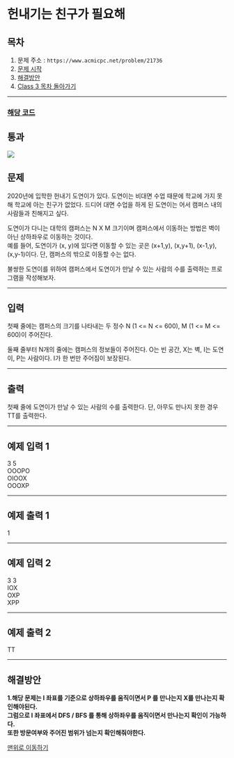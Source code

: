 # 헌내기는 친구가 필요해

## 목차

1. 문제 주소 : `https://www.acmicpc.net/problem/21736`
2. [문제 시작](#문제)
3. [해결방안](#해결방안)
4. [Class 3 목차 돌아가기](../README.md)
___

### [해당 코드](./헌내기는친구가필요해.java)

## 통과

<img src="https://github.com/user-attachments/assets/4d92a628-f7f2-4005-8be6-a4a27a744be1">

## 문제

2020년에 입학한 헌내기 도연이가 있다. 도연이는 비대면 수업 때문에 학교에 가지 못해 학교에 아는 친구가 없었다. 드디어 대면 수업을 하게 된 도연이는 어서 캠퍼스 내의 사람들과 친해지고 싶다.

도연이가 다니는 대학의 캠퍼스는 N X M 크기이며 캠퍼스에서 이동하는 방법은 벽이 아닌 상하좌우로 이동하는 것이다. <br>
예를 들어, 도연이가 (x, y)에 있다면 이동할 수 있는 곳은 (x+1,y), (x,y+1), (x-1,y), (x,y-1)이다. 단, 캠퍼스의 밖으로 이동할 수는 없다. 

불쌍한 도연이를 위하여 캠퍼스에서 도연이가 만날 수 있는 사람의 수를 출력하는 프로그램을 작성해보자.

___

## 입력

첫째 줄에는 캠퍼스의 크기를 나타내는 두 정수 N (1 <= N <= 600), M (1 <= M <= 600)이 주어진다.

둘째 줄부터 N개의 줄에는 캠퍼스의 정보들이 주어진다. O는 빈 공간, X는 벽, I는 도연이, P는 사람이다. I가 한 번만 주어짐이 보장된다.
___

## 출력

첫째 줄에 도연이가 만날 수 있는 사람의 수를 출력한다. 단, 아무도 만나지 못한 경우 TT를 출력한다.

___

## 예제 입력 1

3 5 <br>
OOOPO <br>
OIOOX <br>
OOOXP

---

## 예제 출력 1

1

---

## 예제 입력 2

3 3 <br>
IOX <br>
OXP <br>
XPP

---

## 예제 출력 2

TT

---

## 해결방안
**1.해당 문제는 I 좌표를 기준으로 상하좌우를 움직이면서 P 를 만나는지 X를 만나는지 확인해야된다.** <br>
**그럼으로 I 좌표에서 DFS / BFS 를 통해 상하좌우를 움직이면서 만나는지 확인이 가능하다.**<br>
**또한 방문여부와 주어진 범위가 넘는지 확인해줘야한다.**<br>

[맨위로 이동하기](#헌내기는-친구가-필요해)